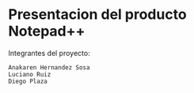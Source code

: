 # Presentacion del producto Notepad++

Integrantes del proyecto:

	Anakaren Hernandez Sosa
	Luciano Ruiz
	Diego Plaza

